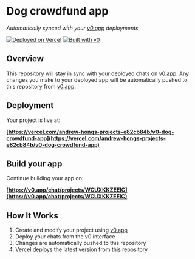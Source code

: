 # Dog crowdfund app

*Automatically synced with your [v0.app](https://v0.app) deployments*

[![Deployed on Vercel](https://img.shields.io/badge/Deployed%20on-Vercel-black?style=for-the-badge&logo=vercel)](https://vercel.com/andrew-hongs-projects-e82cb84b/v0-dog-crowdfund-app)
[![Built with v0](https://img.shields.io/badge/Built%20with-v0.app-black?style=for-the-badge)](https://v0.app/chat/projects/WCUXKKZEEIC)

## Overview

This repository will stay in sync with your deployed chats on [v0.app](https://v0.app).
Any changes you make to your deployed app will be automatically pushed to this repository from [v0.app](https://v0.app).

## Deployment

Your project is live at:

**[https://vercel.com/andrew-hongs-projects-e82cb84b/v0-dog-crowdfund-app](https://vercel.com/andrew-hongs-projects-e82cb84b/v0-dog-crowdfund-app)**

## Build your app

Continue building your app on:

**[https://v0.app/chat/projects/WCUXKKZEEIC](https://v0.app/chat/projects/WCUXKKZEEIC)**

## How It Works

1. Create and modify your project using [v0.app](https://v0.app)
2. Deploy your chats from the v0 interface
3. Changes are automatically pushed to this repository
4. Vercel deploys the latest version from this repository